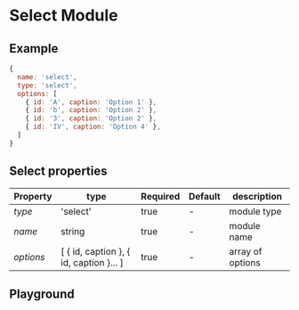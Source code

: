 
# Select Module

## Example
```jsx
{
  name: 'select',
  type: 'select',
  options: [
    { id: 'A', caption: 'Option 1' },
    { id: 'b', caption: 'Option 2' },
    { id: '3', caption: 'Option 2' },
    { id: 'IV', caption: 'Option 4' },
  ]
}
```

## Select properties

| Property       | type           | Required | Default | description  |
| -------------- | -------------- | -------- | --------| ------------ |
| *type*         | 'select'       | true     | -       | module type  |
| *name*         | string         | true     | -       | module name  |
| *options*      | [ { id, caption }, { id, caption }... ]   | true   | -     | array of options   |


## Playground
